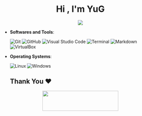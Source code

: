 <h1 align="center">Hi , I'm YuG</h1>

<p align="center">
  <a href="https://github.com/yugPlus/readme-typing-svg"><img src="https://readme-typing-svg.herokuapp.com?font=Time+New+Roman&color=%23C8BE25&size=25&center=true&vCenter=true&width=600&height=100&lines=Computer+Student;+Programmer+Student;+Expert+on+Testing+Of+Software"></a>
</p>

- **Softwares and Tools**:

    ![Git](https://img.shields.io/badge/git-%23F05033.svg?style=for-the-badge&logo=git&logoColor=white)
    ![GitHub](https://img.shields.io/badge/github-%23121011.svg?style=for-the-badge&logo=github&logoColor=white)
    ![Visual Studio Code](https://img.shields.io/badge/VSCodium-0078d7.svg?style=for-the-badge&logo=vscodium&logoColor=white)
    ![Terminal](https://img.shields.io/badge/Terminal-070707?style=for-the-badge&logo=windows-terminal&logoColor=white)
    ![Markdown](https://img.shields.io/badge/markdown-%23000000.svg?style=for-the-badge&logo=markdown&logoColor=white)
    ![VirtualBox](https://img.shields.io/badge/VirtualBox-%23000000.svg?style=for-the-badge&logo=virtualbox&logoColor=blue) 
   
- **Operating Systems**:

    ![Linux](https://img.shields.io/badge/Linux-070707?style=for-the-badge&logo=linux&logoColor=white)
    ![Windows](https://img.shields.io/badge/Windows-070707?style=for-the-badge&logo=windows&logoColor=blue)




  <h2 align='left'>Thank You ❤</h2>
<p align="center">
  <img src="https://media.giphy.com/media/jpVnC65DmYeyRL4LHS/giphy.gif" width="70%" height="65px">
</p>	
 
<br>

